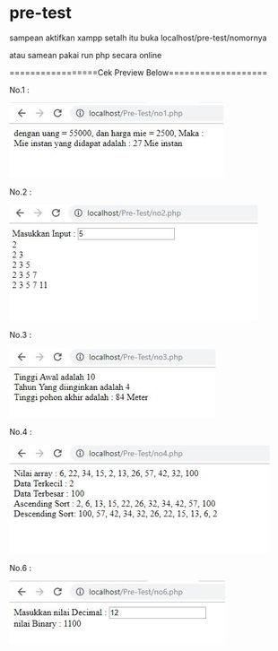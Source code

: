 # pre-test

sampean aktifkan xampp setalh itu buka localhost/pre-test/nomornya

atau samean pakai run php secara online 

=================Cek Preview Below===================

No.1 : 

![Screenshot](Pre-Test/assets/no1.JPG	)

No.2 :

![Screenshot](Pre-Test/assets/no2.JPG	)

No.3 :

![Screenshot](Pre-Test/assets/no3.JPG	)

No.4 :

![Screenshot](Pre-Test/assets/no4.JPG	)

No.6 :

![Screenshot](Pre-Test/assets/no6.JPG	)

